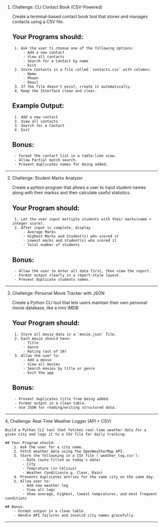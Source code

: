 1. Challenge: CLI Contact Book (CSV-Powered)

    Create a terminal-based contact book tool that stores and manages contacts using a CSV file.

    ## Your Programs should:
        1. Ask the user ti choose one of the following options:
            - Add a new contact
            - View all contacts
            - Search for a Contact by name
            - Exit
        2. Store Contacts in a file called `contacts.csv` with columns:
            - Namw
            - Phoen
            - Email
        3. If the file doesn't exist, create it automatically.
        4, Keep the Interface clean and clear.

    ## Example Output:
        1. Add a new contact
        2. View all contacts
        3. Search for a Contact 
        4. Exit

    ## Bonus:
        - Format the contact list in a table-like view.
        - Allow Partial match search.
        - Prevent duplicates names for being added.

---------------------------------------------------------------------------------------------------
2. Challenge: Student Marks Analyzer

    Create a pyhton program that allows a user to input student names along with their markss and then calculate useful statistics.

    ## Your Program should:
        1. Let the user input multiple students with their marks(name + integer score).
        2. After input is complete, display
            - Average Marks
            - Highest Marks and Student(s) who scored it
            - Lowest marks and student(s) who scored it
            - Total number of students

    ## Bonus:
        - Allow the user to enter all data first, then view the report.
        - Format output clearly in a report-style layout.
        - Prevent duplicate students names.

---------------------------------------------------------------------------------------------------
3. Challenge: Personal Movie Tracker with JSON

    Create a Python CLI tool that lets users maintain their own personal movie database, like a mini IMDB

    ## Your Program should:
        1. Store all movie data in a `movie.json` file.
        2. Each movie should have:
            - Title
            - Genre
            - Rating (out of 10)
        3. Allow the user to:
            - Add a movie
            - View all movies
            - Search movies by title or genre
            - Exit the app
    
    ## Bonus:
        - Prevent duplicates title from being added.
        - Format output in a clean table.
        - Use JSON for reading/writing structured data.

---------------------------------------------------------------------------------------------------
4, Challenge: Real-Time Weather Logger (API + CSV)

    Build a Python CLI tool that fetches real-time weather data for a given city and logs it to a CSV file for daily tracking.

    ## Your Program should:
        1. Ask the user for a city name.
        2. Fetch weather data using the OpenWeatherMap API.
        3. Store the followning in a CSV file (`weather_log.csv`):
            - Date (auto-filled as today's date)
            - City
            - Temprature (in Celsius)
            - Weather Condition(e.g. Clear, Rain)
        4. Prevents duplicates entries for the same city on the same day.
        5. Allow user to:
            - Add new weather log
            - View all logs
            - Show average, highest, lowest tempratures, and most frequent conditions

    ## Bonus:
        - Format output in a clean table.
        - Handle API failures and invalid city names gracefully.

---------------------------------------------------------------------------------------------------